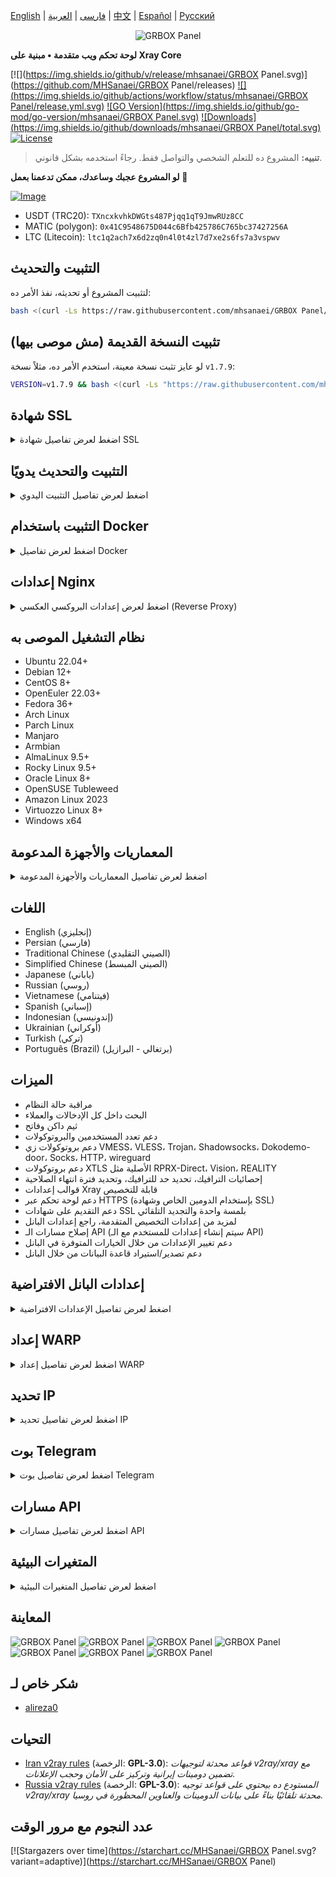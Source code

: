 [English](/README.md) | [فارسی](/README.fa_IR.md) | [العربية](/README.ar_EG.md) |  [中文](/README.zh_CN.md) | [Español](/README.es_ES.md) | [Русский](/README.ru_RU.md)

<p align="center">
  <picture>
    <source media="(prefers-color-scheme: dark)" srcset="./media/GRBOX Panel-dark.png">
    <img alt="GRBOX Panel" src="./media/GRBOX Panel-light.png">
  </picture>
</p>

**لوحة تحكم ويب متقدمة • مبنية على Xray Core**

[![](https://img.shields.io/github/v/release/mhsanaei/GRBOX Panel.svg)](https://github.com/MHSanaei/GRBOX Panel/releases)
[![](https://img.shields.io/github/actions/workflow/status/mhsanaei/GRBOX Panel/release.yml.svg)](#)
[![GO Version](https://img.shields.io/github/go-mod/go-version/mhsanaei/GRBOX Panel.svg)](#)
[![Downloads](https://img.shields.io/github/downloads/mhsanaei/GRBOX Panel/total.svg)](#)
[![License](https://img.shields.io/badge/license-GPL%20V3-blue.svg?longCache=true)](https://www.gnu.org/licenses/gpl-3.0.en.html)

> **تنبيه:** المشروع ده للتعلم الشخصي والتواصل فقط. رجاءً استخدمه بشكل قانوني.

**لو المشروع عجبك وساعدك، ممكن تدعمنا بعمل** :star2:

<p align="left">
  <a href="https://buymeacoffee.com/mhsanaei" target="_blank">
    <img src="./media/buymeacoffe.png" alt="Image">
  </a>
</p>

- USDT (TRC20): `TXncxkvhkDWGts487Pjqq1qT9JmwRUz8CC`
- MATIC (polygon): `0x41C9548675D044c6Bfb425786C765bc37427256A`
- LTC (Litecoin): `ltc1q2ach7x6d2zq0n4l0t4zl7d7xe2s6fs7a3vspwv`

## التثبيت والتحديث

لتثبيت المشروع أو تحديثه، نفذ الأمر ده:
```bash
bash <(curl -Ls https://raw.githubusercontent.com/mhsanaei/GRBOX Panel/master/install.sh)
```

## تثبيت النسخة القديمة (مش موصى بيها)

لو عايز تثبت نسخة معينة، استخدم الأمر ده، مثلاً نسخة `v1.7.9`:
```bash
VERSION=v1.7.9 && bash <(curl -Ls "https://raw.githubusercontent.com/mhsanaei/GRBOX Panel/$VERSION/install.sh") $VERSION
```

## شهادة SSL

<details>
  <summary>اضغط لعرض تفاصيل شهادة SSL</summary>

### ACME

عشان تدير شهادات SSL باستخدام ACME:

1. تأكد إن الدومين بتاعك متربط صح بالسيرفر.
2. شغّل أمر `GRBOX Panel` في الترمينال واختار خيار "إدارة شهادات SSL".
3. هتلاقي الخيارات دي:
   - **Get SSL:** الحصول على شهادة SSL.
   - **Revoke:** إلغاء شهادة SSL موجودة.
   - **Force Renew:** تجديد شهادة SSL بالقوة.
   - **Show Existing Domains:** عرض كل شهادات الدومين المتوفرة على السيرفر.
   - **Set Certificate Paths for the Panel:** تعيين مسارات الشهادة عشان البانل يستخدمها.

### Certbot

لتثبيت واستخدام Certbot:
```sh
apt-get install certbot -y
certbot certonly --standalone --agree-tos --register-unsafely-without-email -d yourdomain.com
certbot renew --dry-run
```

### Cloudflare

السكريبت بتاع الإدارة فيه آلية مدمجة للتقديم على شهادة SSL من خلال Cloudflare. عشان تستخدمها، هتحتاج:
- بريد إلكتروني مسجل على Cloudflare.
- الـ Global API Key بتاع Cloudflare.
- الدومين لازم يكون مربوط للسيرفر الحالي عن طريق Cloudflare.

**كيفية الحصول على Global API Key من Cloudflare:**

1. شغّل أمر `GRBOX Panel` في الترمينال واختار "Cloudflare SSL Certificate".
2. ادخل على [Cloudflare API Tokens](https://dash.cloudflare.com/profile/api-tokens).
3. دوس على "View Global API Key" (شوف الصورة التوضيحية):
   ![](media/APIKey1.PNG)
4. يمكن تحتاج تعيد تسجيل الدخول، وبعدها هتظهر الـ API Key (شوف الصورة التوضيحية):
   ![](media/APIKey2.png)

عند الاستخدام، ادخل اسم الدومين، البريد الإلكتروني، وAPI Key. المخطط كالتالي:
   ![](media/DetailEnter.png)

</details>

## التثبيت والتحديث يدويًا

<details>
  <summary>اضغط لعرض تفاصيل التثبيت اليدوي</summary>

#### الاستخدام

1. لتحميل أحدث نسخة من الباكدج المظغوطة مباشرة على السيرفر، نفذ الأمر التالي:
```sh
ARCH=$(uname -m)
case "${ARCH}" in
  x86_64 | x64 | amd64) XUI_ARCH="amd64" ;;
  i*86 | x86) XUI_ARCH="386" ;;
  armv8* | armv8 | arm64 | aarch64) XUI_ARCH="arm64" ;;
  armv7* | armv7) XUI_ARCH="armv7" ;;
  armv6* | armv6) XUI_ARCH="armv6" ;;
  armv5* | armv5) XUI_ARCH="armv5" ;;
  s390x) echo 's390x' ;;
  *) XUI_ARCH="amd64" ;;
esac

wget https://github.com/MHSanaei/GRBOX Panel/releases/latest/download/GRBOX Panel-linux-${XUI_ARCH}.tar.gz
```

2. بعد تحميل الباكدج، نفذ الأوامر دي للتثبيت أو التحديث:
```sh
ARCH=$(uname -m)
case "${ARCH}" in
  x86_64 | x64 | amd64) XUI_ARCH="amd64" ;;
  i*86 | x86) XUI_ARCH="386" ;;
  armv8* | armv8 | arm64 | aarch64) XUI_ARCH="arm64" ;;
  armv7* | armv7) XUI_ARCH="armv7" ;;
  armv6* | armv6) XUI_ARCH="armv6" ;;
  armv5* | armv5) XUI_ARCH="armv5" ;;
  s390x) echo 's390x' ;;
  *) XUI_ARCH="amd64" ;;
esac

cd /root/
rm -rf GRBOX Panel/ /usr/local/GRBOX Panel/ /usr/bin/GRBOX Panel
tar zxvf GRBOX Panel-linux-${XUI_ARCH}.tar.gz
chmod +x GRBOX Panel/GRBOX Panel GRBOX Panel/bin/xray-linux-* GRBOX Panel/GRBOX Panel.sh
cp GRBOX Panel/GRBOX Panel.sh /usr/bin/GRBOX Panel
cp -f GRBOX Panel/GRBOX Panel.service /etc/systemd/system/
mv GRBOX Panel/ /usr/local/
systemctl daemon-reload
systemctl enable GRBOX Panel
systemctl restart GRBOX Panel
```

</details>

## التثبيت باستخدام Docker

<details>
  <summary>اضغط لعرض تفاصيل Docker</summary>

#### الاستخدام

1. **تثبيت Docker:**
   ```sh
   bash <(curl -sSL https://get.docker.com)
   ```

2. **نسخ مستودع المشروع:**
   ```sh
   git clone https://github.com/MHSanaei/GRBOX Panel.git
   cd GRBOX Panel
   ```

3. **تشغيل الخدمة:**
   ```sh
   docker compose up -d
   ```
   ممكن تضيف الخيار ```--pull always``` عشان Docker يسحب أحدث صورة لو موجودة. (راجع [مستندات Docker](https://docs.docker.com/reference/cli/docker/container/run/#pull) للمزيد من التفاصيل).

   **أو**
   ```sh
   docker run -itd \
      -e XRAY_VMESS_AEAD_FORCED=false \
      -v $PWD/db/:/etc/GRBOX Panel/ \
      -v $PWD/cert/:/root/cert/ \
      --network=host \
      --restart=unless-stopped \
      --name GRBOX Panel \
      ghcr.io/mhsanaei/GRBOX Panel:latest
   ```

4. **التحديث إلى أحدث نسخة:**
   ```sh
   cd GRBOX Panel
   docker compose down
   docker compose pull GRBOX Panel
   docker compose up -d
   ```

5. **إزالة GRBOX Panel من Docker:**
   ```sh
   docker stop GRBOX Panel
   docker rm GRBOX Panel
   cd --
   rm -r GRBOX Panel
   ```

</details>

## إعدادات Nginx

<details>
  <summary>اضغط لعرض إعدادات البروكسي العكسي (Reverse Proxy)</summary>

#### Reverse Proxy باستخدام Nginx
```nginx
location / {
    proxy_set_header X-Forwarded-For $proxy_add_x_forwarded_for;
    proxy_set_header X-Forwarded-Proto $scheme;
    proxy_set_header Host $http_host;
    proxy_set_header X-Real-IP $remote_addr;
    proxy_set_header Range $http_range;
    proxy_set_header If-Range $http_if_range; 
    proxy_redirect off;
    proxy_pass http://127.0.0.1:2053;
}
```

#### استخدام Nginx مع sub-path
- تأكد إن "URI Path" في إعدادات `/sub` للبانل متطابق.
- لازم يكون رابط `url` في إعدادات البانل منتهي بـ `/`.

```nginx
location /sub {
    proxy_set_header X-Forwarded-For $proxy_add_x_forwarded_for;
    proxy_set_header X-Forwarded-Proto $scheme;
    proxy_set_header Host $http_host;
    proxy_set_header X-Real-IP $remote_addr;
    proxy_set_header Range $http_range;
    proxy_set_header If-Range $http_if_range; 
    proxy_redirect off;
    proxy_pass http://127.0.0.1:2053;
}
```
</details>

## نظام التشغيل الموصى به

- Ubuntu 22.04+
- Debian 12+
- CentOS 8+
- OpenEuler 22.03+
- Fedora 36+
- Arch Linux
- Parch Linux
- Manjaro
- Armbian
- AlmaLinux 9.5+
- Rocky Linux 9.5+
- Oracle Linux 8+
- OpenSUSE Tubleweed
- Amazon Linux 2023
- Virtuozzo Linux 8+
- Windows x64

## المعماريات والأجهزة المدعومة

<details>
  <summary>اضغط لعرض تفاصيل المعماريات والأجهزة المدعومة</summary>

منصتنا بتدعم مجموعة متنوعة من المعماريات والأجهزة عشان تناسب بيئات مختلفة. أبرز المعماريات هي:

- **amd64:** المعمارية القياسية للكمبيوترات الشخصية والسيرفرات.
- **x86 / i386:** مستخدمة على نطاق واسع في أجهزة الديسكتوب واللاب توب.
- **armv8 / arm64 / aarch64:** موجهة للأجهزة المحمولة والمضمنة زي Raspberry Pi 4, Raspberry Pi 3, Raspberry Pi Zero 2/Zero 2 W, Orange Pi 3 LTS، وغيرها.
- **armv7 / arm / arm32:** للأجهزة المحمولة والأجهزة المضمنة القديمة، مثل Orange Pi Zero LTS, Orange Pi PC Plus, Raspberry Pi 2.
- **armv6 / arm / arm32:** للأجهزة المضمنة القديمة جداً، زي Raspberry Pi 1, Raspberry Pi Zero/Zero W.
- **armv5 / arm / arm32:** معمارية أقدم مرتبطة بالأنظمة المضمنة القديمة.
- **s390x:** مستخدمة في الحواسيب الرئيسية من IBM وتوفر أداء عالي واعتمادية للمشاريع الكبيرة.
</details>

## اللغات

- English (إنجليزي)  
- Persian (فارسي)  
- Traditional Chinese (الصيني التقليدي)  
- Simplified Chinese (الصيني المبسط)  
- Japanese (ياباني)  
- Russian (روسي)  
- Vietnamese (فيتنامي)  
- Spanish (إسباني)  
- Indonesian (إندونيسي)  
- Ukrainian (أوكراني)  
- Turkish (تركي)  
- Português (Brazil) (برتغالي - البرازيل)

## الميزات

- مراقبة حالة النظام
- البحث داخل كل الإدخالات والعملاء
- ثيم داكن وفاتح
- دعم تعدد المستخدمين والبروتوكولات
- دعم بروتوكولات زي VMESS، VLESS، Trojan، Shadowsocks، Dokodemo-door، Socks، HTTP، wireguard
- دعم بروتوكولات XTLS الأصلية مثل RPRX-Direct، Vision، REALITY
- إحصائيات الترافيك، تحديد حد للترافيك، وتحديد فترة انتهاء الصلاحية
- قوالب إعدادات Xray قابلة للتخصيص
- دعم لوحة تحكم عبر HTTPS (بإستخدام الدومين الخاص وشهادة SSL)
- دعم التقديم على شهادات SSL بلمسة واحدة والتجديد التلقائي
- لمزيد من إعدادات التخصيص المتقدمة، راجع إعدادات البانل
- إصلاح مسارات الـ API (سيتم إنشاء إعدادات للمستخدم مع الـ API)
- دعم تغيير الإعدادات من خلال الخيارات المتوفرة في البانل
- دعم تصدير/استيراد قاعدة البيانات من خلال البانل

## إعدادات البانل الافتراضية

<details>
  <summary>اضغط لعرض تفاصيل الإعدادات الافتراضية</summary>

### اسم المستخدم، الباسورد، البورت ومسار الويب الأساسي

لو مش هتعدل الإعدادات دي، هتتولد تلقائياً (ده مش بينطبق على Docker).

**الإعدادات الافتراضية لـ Docker:**
- **اسم المستخدم:** admin
- **الباسورد:** admin
- **البورت:** 2053

### إدارة قاعدة البيانات:

ممكن تعمل نسخ احتياطية واسترجاع لقاعدة البيانات مباشرة من البانل.

- **مسار قاعدة البيانات:**
  - `/etc/GRBOX Panel/GRBOX Panel.db`

### المسار الأساسي للويب

1. **إعادة تعيين المسار الأساسي:**
   - افتح الترمينال.
   - نفذ أمر `GRBOX Panel`.
   - اختار خيار "إعادة تعيين المسار الأساسي للويب".

2. **توليد أو تخصيص المسار:**
   - المسار هيتولد تلقائياً، أو ممكن تدخل مسار مخصص.

3. **عرض الإعدادات الحالية:**
   - لمشاهدة الإعدادات الحالية، نفذ أمر `GRBOX Panel settings` في الترمينال أو استخدم خيار "عرض الإعدادات الحالية" في البانل.

### توصية الأمان:
- لتحسين الأمان، استخدم كلمة طويلة وعشوائية في مسار URL الخاص بالبانل.

**مثال:**
- `http://ip:port/*webbasepath*/panel`
- `http://domain:port/*webbasepath*/panel`

</details>

## إعداد WARP

<details>
  <summary>اضغط لعرض تفاصيل إعداد WARP</summary>

#### الاستخدام

**لإصدارات `v2.1.0` وما بعدها:**

WARP مدمج ومش محتاج تثبيت إضافي. فعل الإعدادات المطلوبة من خلال البانل.

</details>

## تحديد IP

<details>
  <summary>اضغط لعرض تفاصيل تحديد IP</summary>

#### الاستخدام

**ملحوظة:** تحديد IP ممكن مايشتغلش صح مع IP Tunnel.

- **للإصدارات حتى `v1.6.1`:**
  - تحديد IP مدمج في البانل.

**للإصدارات `v1.7.0` وما بعدها:**

لتفعيل وظيفة تحديد IP، هتحتاج تثبيت `fail2ban` والملفات المطلوبة من خلال الخطوات دي:

1. شغل أمر `GRBOX Panel` في الترمينال واختار "إدارة تحديد IP".
2. هتلاقي الخيارات التالية:
   - **تغيير مدة الحظر:** لتعديل مدة الحظر.
   - **رفع الحظر عن الجميع:** لإلغاء كل الحظر الحالي.
   - **عرض السجلات:** لمراجعة السجلات.
   - **حالة Fail2ban:** لمراجعة حالة fail2ban.
   - **إعادة تشغيل Fail2ban:** لإعادة تشغيل خدمة fail2ban.
   - **إلغاء تثبيت Fail2ban:** لإلغاء تثبيت fail2ban مع إعداداته.

3. حدد مسار سجل الوصول على البانل من خلال ضبط `Xray Configs/log/Access log` على `./access.log` ثم احفظ وأعد تشغيل GRBOX Panel.

- **للإصدارات قبل `v2.1.3`:**
  - هتحتاج تضبط مسار سجل الوصول يدويًا في إعدادات Xray:
    ```sh
    "log": {
      "access": "./access.log",
      "dnsLog": false,
      "loglevel": "warning"
    },
    ```

- **للإصدارات `v2.1.3` وما بعدها:**
  - في خيار لضبط `access.log` مباشرة من البانل.

</details>

## بوت Telegram

<details>
  <summary>اضغط لعرض تفاصيل بوت Telegram</summary>

#### الاستخدام

تدعم لوحة التحكم إشعارات بترافيك يومي، تسجيل الدخول للبانل، نسخ احتياطية للقاعدة، حالة النظام، معلومات العملاء، وغيرها من الوظائف عن طريق بوت Telegram. عشان تستخدم البوت، لازم تضبط معلمات البوت في البانل، ومن ضمنهم:
- توكن Telegram
- ID شات الأدمن (يمكن إدخال أكثر من واحد بفواصل)
- وقت الإشعار (باستخدام صيغة cron)
- إشعار بتاريخ انتهاء الصلاحية
- إشعار حد الترافيك
- نسخ احتياطية للقاعدة
- إشعار حمل المعالج

**صيغة مرجعية:**

- `30 * * * * *` - إشعار عند الـ 30 ثانية من كل دقيقة.
- `0 */10 * * * *` - إشعار عند أول ثانية من كل 10 دقايق.
- `@hourly` - إشعار كل ساعة.
- `@daily` - إشعار يومي (في تمام منتصف الليل).
- `@weekly` - إشعار أسبوعي.
- `@every 8h` - إشعار كل 8 ساعات.

### ميزات بوت Telegram

- تقارير دورية.
- إشعارات عند تسجيل الدخول.
- إشعار عند تجاوز حمل المعالج.
- تنبيهات قبل انتهاء الصلاحية أو وصول حد الترافيك.
- دعم قوائم تقارير العملاء لو تم إضافة اسم مستخدم Telegram للمستخدم في الإعدادات.
- إمكانية البحث عن تقرير الترافيك باستخدام UUID (VMESS/VLESS) أو الباسورد (TROJAN) بشكل مجهول.
- بوت يعتمد على القوائم.
- البحث عن العملاء بالإيميل (للأدمن فقط).
- استعراض كافة الإدخالات.
- عرض حالة السيرفر.
- استعراض العملاء المستنفدين.
- استقبال النسخ الاحتياطية عند الطلب وفي التقارير الدورية.
- بوت متعدد اللغات.

### إعداد بوت Telegram

- ابدأ [Botfather](https://t.me/BotFather) في حساب Telegram بتاعك:
    ![Botfather](./media/botfather.png)

- أنشئ بوت جديد باستخدام أمر /newbot: هيسألك سؤالين، اسم للبوت واسم مستخدم (لازم ينتهي بكلمة "bot").
    ![Create new bot](./media/newbot.png)

- شغل البوت اللي أنشأته. هتلاقي رابط البوت بعد كده.
    ![token](./media/token.png)

- ادخل على البانل واضبط إعدادات بوت Telegram زي ما هو موضح:
![Panel Config](./media/panel-bot-config.png)

ادخل توكن البوت في الحقل رقم 3.
ادخل ID المستخدم في الحقل رقم 4. الحسابات اللي بالـ ID ده هيبقى ليها صلاحية الأدمن. (يمكن إدخال أكثر من واحد بفواصل)

- كيفية الحصول على ID حساب Telegram؟ استخدم [هذا البوت](https://t.me/useridinfobot). شغله وهيدي الـ ID بتاعك.
![User ID](./media/user-id.png)

</details>

## مسارات API

<details>
  <summary>اضغط لعرض تفاصيل مسارات API</summary>

#### الاستخدام

- [توثيق الـ API](https://www.postman.com/hsanaei/GRBOX Panel/collection/q1l5l0u/GRBOX Panel)
- `/login` مع بيانات المستخدم باستخدام `POST`: `{username: '', password: ''}` لتسجيل الدخول.
- المسار الأساسي لـ `/panel/api/inbounds` للعمليات التالية:

| الطريقة | المسار                               | الفعل                                      |
| :-----: | ------------------------------------ | ------------------------------------------ |
| `GET`   | `"/list"`                           | استرجاع كل الإدخالات                      |
| `GET`   | `"/get/:id"`                        | استرجاع إدخال بالـ id                       |
| `GET`   | `"/getClientTraffics/:email"`       | استرجاع ترافيك عميل بالإيميل                |
| `GET`   | `"/getClientTrafficsById/:id"`      | استرجاع ترافيك عميل بالـ id                 |
| `GET`   | `"/createbackup"`                   | البوت بيرسل نسخة احتياطية للأدمن            |
| `POST`  | `"/add"`                            | إضافة إدخال                               |
| `POST`  | `"/del/:id"`                        | حذف إدخال                                 |
| `POST`  | `"/update/:id"`                     | تحديث إدخال                               |
| `POST`  | `"/clientIps/:email"`               | استرجاع عنوان IP للعميل                    |
| `POST`  | `"/clearClientIps/:email"`          | مسح عنوان IP للعميل                        |
| `POST`  | `"/addClient"`                      | إضافة عميل للإدخال                        |
| `POST`  | `"/:id/delClient/:clientId"`        | حذف عميل باستخدام clientId\*              |
| `POST`  | `"/updateClient/:clientId"`         | تحديث بيانات عميل باستخدام clientId\*      |
| `POST`  | `"/:id/resetClientTraffic/:email"`   | إعادة ضبط ترافيك عميل                       |
| `POST`  | `"/resetAllTraffics"`               | إعادة ضبط الترافيك لكل الإدخالات           |
| `POST`  | `"/resetAllClientTraffics/:id"`     | إعادة ضبط ترافيك كل العملاء في إدخال معين    |
| `POST`  | `"/delDepletedClients/:id"`         | حذف العملاء المستنفدين في الإدخال (-1: الكل)  |
| `POST`  | `"/onlines"`                        | استرجاع قائمة العملاء الأونلاين (الإيميلات)   |

\*- بالنسبة لحقل `clientId`:
- استخدم `client.id` لـ VMESS و VLESS.
- استخدم `client.password` لـ TROJAN.
- استخدم `client.email` لـ Shadowsocks.

- [![Run In Postman](https://run.pstmn.io/button.svg)](https://app.getpostman.com/run-collection/5146551-dda3cab3-0e33-485f-96f9-d4262f437ac5?action=collection%2Ffork&source=rip_markdown&collection-url=entityId%3D5146551-dda3cab3-0e33-485f-96f9-d4262f437ac5%26entityType%3Dcollection%26workspaceId%3Dd64f609f-485a-4951-9b8f-876b3f917124)
</details>

## المتغيرات البيئية

<details>
  <summary>اضغط لعرض تفاصيل المتغيرات البيئية</summary>

#### الاستخدام

| المتغير          |                    النوع                      | القيمة الافتراضية   |
| ---------------- | :--------------------------------------------: | ------------------: |
| XUI_LOG_LEVEL    | `"debug"` \| `"info"` \| `"warn"` \| `"error"` | `"info"`           |
| XUI_DEBUG        |                   `boolean`                    | `false`            |
| XUI_BIN_FOLDER   |                    `string`                    | `"bin"`            |
| XUI_DB_FOLDER    |                    `string`                    | `"/etc/GRBOX Panel"`      |
| XUI_LOG_FOLDER   |                    `string`                    | `"/var/log"`       |

مثال:
```sh
XUI_BIN_FOLDER="bin" XUI_DB_FOLDER="/etc/GRBOX Panel" go build main.go
```

</details>

## المعاينة

<picture>
  <source media="(prefers-color-scheme: dark)" srcset="./media/01-overview-dark.png">
  <img alt="GRBOX Panel" src="./media/01-overview-light.png">
</picture>
<picture>
  <source media="(prefers-color-scheme: dark)" srcset="./media/02-inbounds-dark.png">
  <img alt="GRBOX Panel" src="./media/02-inbounds-light.png">
</picture>
<picture>
  <source media="(prefers-color-scheme: dark)" srcset="./media/03-add-inbound-dark.png">
  <img alt="GRBOX Panel" src="./media/03-add-inbound-light.png">
</picture>
<picture>
  <source media="(prefers-color-scheme: dark)" srcset="./media/04-add-client-dark.png">
  <img alt="GRBOX Panel" src="./media/04-add-client-light.png">
</picture>
<picture>
  <source media="(prefers-color-scheme: dark)" srcset="./media/05-settings-dark.png">
  <img alt="GRBOX Panel" src="./media/05-settings-light.png">
</picture>
<picture>
  <source media="(prefers-color-scheme: dark)" srcset="./media/06-configs-dark.png">
  <img alt="GRBOX Panel" src="./media/06-configs-light.png">
</picture>
<picture>
  <source media="(prefers-color-scheme: dark)" srcset="./media/07-bot-dark.png">
  <img alt="GRBOX Panel" src="./media/07-bot-light.png">
</picture>

## شكر خاص لـ

- [alireza0](https://github.com/alireza0/)

## التحيات

- [Iran v2ray rules](https://github.com/chocolate4u/Iran-v2ray-rules) (الرخصة: **GPL-3.0**): _قواعد محدثة لتوجيهات v2ray/xray مع تضمين دومينات إيرانية وتركيز على الأمان وحجب الإعلانات._
- [Russia v2ray rules](https://github.com/runetfreedom/russia-v2ray-rules-dat) (الرخصة: **GPL-3.0**): _المستودع ده بيحتوي على قواعد توجيه v2ray/xray محدثة تلقائيًا بناءً على بيانات الدومينات والعناوين المحظورة في روسيا._

## عدد النجوم مع مرور الوقت

[![Stargazers over time](https://starchart.cc/MHSanaei/GRBOX Panel.svg?variant=adaptive)](https://starchart.cc/MHSanaei/GRBOX Panel)